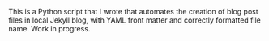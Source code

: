 This is a Python script that I wrote that automates the creation of blog post files in local Jekyll blog, with YAML front matter and correctly formatted file name. Work in progress.